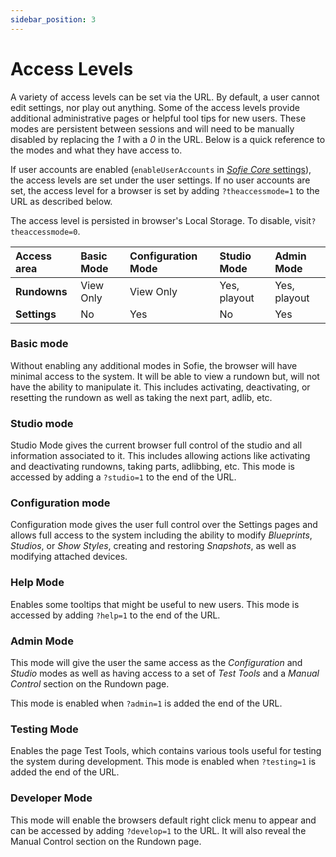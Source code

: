 ```yaml
---
sidebar_position: 3
---
```

# Access Levels

A variety of access levels can be set via the URL. By default, a user cannot edit settings, nor play out anything. Some of the access levels provide additional administrative pages or helpful tool tips for new users. These modes are persistent between sessions and will need to be manually disabled by replacing the _1_ with a _0_ in the URL. Below is a quick reference to the modes and what they have access to.

If user accounts are enabled \(`enableUserAccounts` in [_Sofie&nbsp;Core_ settings](../configuration/sofie-core-settings.md#settings-file)\), the access levels are set under the user settings. If no user accounts are set, the access level for a browser is set by adding `?theaccessmode=1` to the URL as described below.

The access level is persisted in browser's Local Storage. To disable, visit`?theaccessmode=0`.

| Access area | Basic Mode | Configuration Mode | Studio Mode | Admin Mode |
| :--- | :--- | :--- | :--- | :--- |
| **Rundowns** | View Only | View Only | Yes, playout | Yes, playout |
| **Settings** | No | Yes | No | Yes |


### Basic mode

Without enabling any additional modes in Sofie, the browser will have minimal access to the system. It will be able to view a rundown but, will not have the ability to manipulate it. This includes activating, deactivating, or resetting the rundown as well as taking the next part, adlib, etc.

### Studio mode

Studio Mode gives the current browser full control of the studio and all information associated to it. This includes allowing actions like activating and deactivating rundowns, taking parts, adlibbing, etc. This mode is accessed by adding a `?studio=1` to the end of the URL.

### Configuration mode

Configuration mode gives the user full control over the Settings pages and allows full access to the system including the ability to modify _Blueprints_, _Studios_, or _Show Styles_, creating and restoring _Snapshots_, as well as modifying attached devices.

### Help Mode

Enables some tooltips that might be useful to new users. This mode is accessed by adding `?help=1` to the end of the URL.

### Admin Mode

This mode will give the user the same access as the _Configuration_ and _Studio_ modes as well as having access to a set of _Test Tools_ and a _Manual Control_ section on the Rundown page.

This mode is enabled when `?admin=1` is added the end of the URL.

### Testing Mode

Enables the page Test Tools, which contains various tools useful for testing the system during development. This mode is enabled when `?testing=1` is added the end of the URL.

### Developer Mode

This mode will enable the browsers default right click menu to appear and can be accessed by adding `?develop=1` to the URL. It will also reveal the Manual Control section on the Rundown page.
